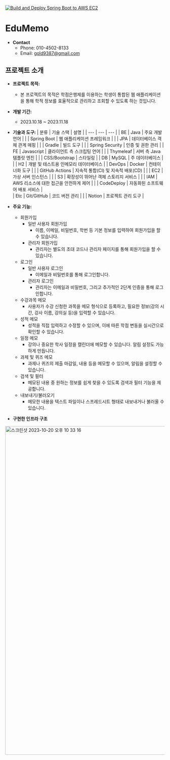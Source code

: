 [![Build and Deploy Spring Boot to AWS EC2](https://github.com/gold9387/EduMemo/actions/workflows/deploy.yml/badge.svg?branch=master)](https://github.com/gold9387/EduMemo/actions/workflows/deploy.yml)

# EduMemo

- **Contact**
    - Phone: 010-4502-8133
    - Email: gold9387@gmail.com

## 프로젝트 소개

- **프로젝트 목적:**
    - 본 프로젝트의 목적은 학점은행제를 이용하는 학생이 통합된 웹 애플리케이션을 통해 학적 정보를 효율적으로 관리하고 조회할 수 있도록 하는 것입니다.

- **개발 기간:**
    - 2023.10.18 ~ 2023.11.18

- **기술과 도구:**
    | 분류 | 기술 스택 | 설명 |
    | --- | --- | --- |
    | BE | Java | 주요 개발 언어 |
    |  | Spring Boot | 웹 애플리케이션 프레임워크 |
    |  | JPA | 데이터베이스 객체 관계 매핑 |
    |  | Gradle | 빌드 도구 |
    |  | Spring Security | 인증 및 권한 관리 |
    | FE | Javascript | 클라이언트 측 스크립팅 언어 |
    |  | Thymeleaf | 서버 측 Java 템플릿 엔진 |
    |  | CSS/Bootstrap | 스타일링 |
    | DB | MySQL | 주 데이터베이스 |
    |  | H2 | 개발 및 테스트용 인메모리 데이터베이스 |
    | DevOps | Docker | 컨테이너화 도구 |
    |  | GitHub Actions | 지속적 통합(CI) 및 지속적 배포(CD) |
    |  | EC2 | 가상 서버 인스턴스 |
    |  | S3 | 확장성이 뛰어난 객체 스토리지 서비스 |
    |  | IAM | AWS 리소스에 대한 접근을 안전하게 제어 |
    |  | CodeDeploy | 자동화된 소프트웨어 배포 서비스 |   
    | Etc | Git/GitHub | 코드 버전 관리 |
    |  | Notion | 프로젝트 관리 도구 |
  
- **주요 기능:**
    - 회원가입
        - 일반 사용자 회원가입
            - 이름, 이메일, 비밀번호, 학번 등 기본 정보를 입력하여 회원가입을 할 수 있습니다.
        - 관리자 회원가입
            - 관리자는 별도의 초대 코드나 관리자 페이지를 통해 회원가입을 할 수 있습니다.
    - 로그인
        - 일반 사용자 로그인
            - 이메일과 비밀번호를 통해 로그인합니다.
        - 관리자 로그인
            - 관리자는 이메일과 비밀번호, 그리고 추가적인 2단계 인증을 통해 로그인합니다.
    - 수강과목 메모
        - 사용자가 수강 신청한 과목을 메모 형식으로 등록하고, 필요한 정보(강의 시간, 강사 이름, 강의실 등)을 입력할 수 있습니다.
    - 성적 메모
        - 성적을 직접 입력하고 수정할 수 있으며, 이에 따른 학점 변동을 실시간으로 확인할 수 있습니다.
    - 일정 메모
        - 강의나 중요한 학사 일정을 캘린더에 메모할 수 있습니다. 알림 설정도 가능하게 만듭니다.
    - 과제 및 퀴즈 메모
        - 과제나 퀴즈의 제출 마감일, 내용 등을 메모할 수 있으며, 알림을 설정할 수 있습니다.
    - 검색 및 필터
        - 메모된 내용 중 원하는 정보를 쉽게 찾을 수 있도록 검색과 필터 기능을 제공합니다.
    - 내보내기/불러오기
        - 메모한 내용을 텍스트 파일이나 스프레드시트 형태로 내보내거나 불러올 수 있습니다.
     
- **구현한 인프라 구조**
<img width="1035" alt="스크린샷 2023-10-20 오후 10 33 16" src="https://github.com/gold9387/EduMemo/assets/119953993/65aed4c3-7ca5-4f9c-9f8f-8b5d3ea0b94e">
